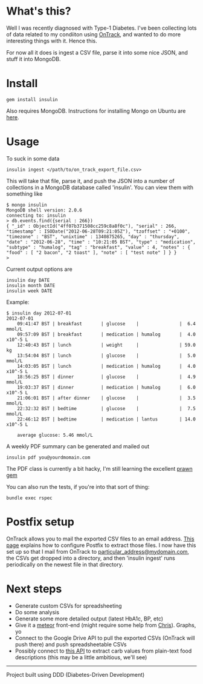 What's this?
============

Well I was recently diagnosed with Type-1 Diabetes. I've been collecting lots of data related to my condiiton using [OnTrack](https://play.google.com/store/apps/details?id=com.gexperts.ontrack), and wanted to do more interesting things with it. Hence this.

For now all it does is ingest a CSV file, parse it into some nice JSON, and stuff it into MongoDB.

Install
=======

    gem install insulin

Also requires MongoDB. Instructions for installing Mongo on Ubuntu are [here](http://docs.mongodb.org/manual/tutorial/install-mongodb-on-debian-or-ubuntu-linux/).

Usage
=====

To suck in some data

    insulin ingest </path/to/on_track_export_file.csv>

This will take that file, parse it, and push the JSON into a number of collections in a MongoDB database called 'insulin'. You can view them with something like

    $ mongo insulin
    MongoDB shell version: 2.0.6
    connecting to: insulin
    > db.events.find({serial : 266})
    { "_id" : ObjectId("4ff07b371508cc259c8a8f0c"), "serial" : 266, "timestamp" : ISODate("2012-06-28T09:21:05Z"), "tzoffset" : "+0100", "timezone" : "BST", "unixtime" : 1340875265, "day" : "thursday", "date" : "2012-06-28", "time" : "10:21:05 BST", "type" : "medication", "subtype" : "humalog", "tag" : "breakfast", "value" : 4, "notes" : { "food" : [ "2 bacon", "2 toast" ], "note" : [ "test note" ] } }
    > 

Current output options are

    insulin day DATE
    insulin month DATE
    insulin week DATE

Example:

    $ insulin day 2012-07-01
    2012-07-01
        09:41:47 BST | breakfast       | glucose    |               |  6.4 mmol/L
        09:57:09 BST | breakfast       | medication | humalog       |  4.0 x10^-5 L
        12:40:43 BST | lunch           | weight     |               | 59.0 kg
        13:54:04 BST | lunch           | glucose    |               |  5.0 mmol/L
        14:03:05 BST | lunch           | medication | humalog       |  4.0 x10^-5 L
        18:56:25 BST | dinner          | glucose    |               |  4.9 mmol/L
        19:03:37 BST | dinner          | medication | humalog       |  6.0 x10^-5 L
        21:06:01 BST | after dinner    | glucose    |               |  3.5 mmol/L
        22:32:32 BST | bedtime         | glucose    |               |  7.5 mmol/L
        22:46:12 BST | bedtime         | medication | lantus        | 14.0 x10^-5 L

        average glucose: 5.46 mmol/L

A weekly PDF summary can be generated and mailed out

    insulin pdf you@yourdmomain.com

The PDF class is currently a bit hacky, I'm still learning the excellent [prawn gem](https://github.com/prawnpdf/prawn)

You can also run the tests, if you're into that sort of thing:

    bundle exec rspec

Postfix setup
=============

OnTrack allows you to mail the exported CSV files to an email address. [This page](http://tech.jeffri.es/2010/09/automatic-ripping-and-saving-email-attachments-with-postfix/) explains how to configure Postfix to extract those files. I now have this set up so that I mail from OnTrack to particular_address@mydomain.com, the CSVs get dropped into a directory, and then 'insulin ingest' runs periodically on the newest file in that directory.

Next steps
==========

* Generate custom CSVs for spreadsheeting
* Do some analysis
* Generate some more detailed output (latest HbA1c, BP, etc)
* Give it a [meteor](http://meteor.com/) front-end (might require some help from [Chris](https://github.com/mrchrisadams)). Graphs, yo
* Connect to the Google Drive API to pull the exported CSVs (OnTrack will push there) and push spreadsheetable CSVs
* Possibly connect to [this API](http://platform.fatsecret.com/api/) to extract carb values from plain-text food descriptions (this may be a little ambitious, we'll see)

---

Project built using DDD (Diabetes-Driven Development)
